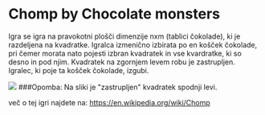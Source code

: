 # Chomp by Chocolate monsters
Igra se igra na pravokotni plošči  dimenzije nxm (tablici čokolade), ki je razdeljena na kvadratke. Igralca izmenično izbirata po en košček
čokolade, pri čemer morata nato pojesti izbran kvadratek in vse kvardratke, ki so desno in pod njim. Kvadratek na zgornjem
levem robu je zastrupljen. Igralec, ki poje ta košček čokolade, izgubi.

![](https://xorshammer.files.wordpress.com/2008/09/chomp.png)
###Opomba:
Na sliki je "zastrupljen" kvadratek spodnji levi.

več o tej igri najdete na:
https://en.wikipedia.org/wiki/Chomp
